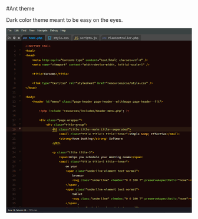 #Ant theme

Dark color theme meant to be easy on the eyes. 

![Animated Screenshot](https://raw.githubusercontent.com/ant7/ant-brackets-theme/master/screenshot.gif)
